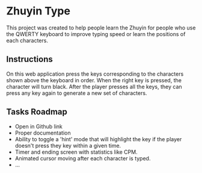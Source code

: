 # Zhuyin Type

This project was created to help people learn the Zhuyin for people who use the QWERTY keyboard to improve typing speed
or learn the positions of each characters. 

## Instructions

On this web application press the keys corresponding to the characters shown above the keyboard in order.
When the right key is pressed, the character will turn black. After the player presses all the keys, they can
press any key again to generate a new set of characters.


## Tasks Roadmap
* Open in Github link
* Proper documentation
* Ability to toggle a 'hint' mode that will highlight the key if the player doesn't press they key within a given time.
* Timer and ending screen with statistics like CPM.
* Animated cursor moving after each character is typed.
* ...

